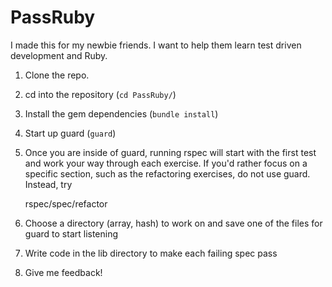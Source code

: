 PassRuby
========
I made this for my newbie friends.  I want to help them learn test driven development and Ruby.

1. Clone the repo.

2. cd into the repository (`cd PassRuby/`)

3. Install the gem dependencies (`bundle install`)

4. Start up guard (`guard`)

5. Once you are inside of guard, running rspec will start with the first test and work your way through each exercise.  If you'd rather focus on a specific section, such as the refactoring exercises, do not use guard.  Instead, try
 
    rspec/spec/refactor


6. Choose a directory (array, hash) to work on and save one of the files for guard to start listening

7. Write code in the lib directory to make each failing spec pass

9. Give me feedback!

